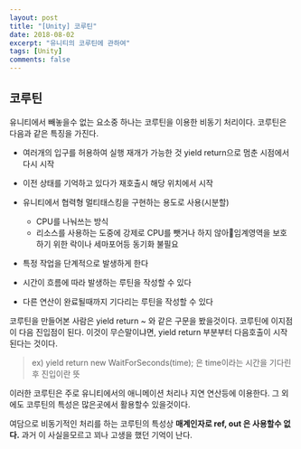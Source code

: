 ```yaml
---
layout: post
title: "[Unity] 코루틴"
date: 2018-08-02
excerpt: "유니티의 코루틴에 관하여"
tags: [Unity]
comments: false
---
```


## 코루틴

 유니티에서 빼놓을수 없는 요소중 하나는 코루틴을 이용한 비동기 처리이다. 코루틴은
 다음과 같은 특징을 가진다.

  * 여러개의 입구를 허용하여 실행 재개가 가능한 것
    yield return으로 멈춘 시점에서 다시 시작
  * 이전 상태를 기억하고 있다가 재호출시 해당 위치에서 시작
  * 유니티에서 협력형 멀티태스킹을 구현하는 용도로 사용(시분할)
    * CPU를 나눠쓰는 방식
    * 리소스를 사용하는 도중에 강제로 CPU를 뺏거나 하지 않아임계영역을 보호하기 위한
    락이나 세마포어등 동기화 불필요

  * 특정 작업을 단계적으로 발생하게 한다
  * 시간이 흐름에 따라 발생하는 루틴을 작성할 수 있다
  * 다른 연산이 완료될때까지 기다리는 루틴을 작성할 수 있다

코루틴을 만들어본 사람은 yield return ~ 와 같은 구문을 봤을것이다. 코루틴에 이지점이
다음 진입점이 된다. 이것이 무슨말이냐면, yield return 부분부터 다음호출이 시작된다는 것이다.
> ex) yield return new WaitForSeconds(time); 은 time이라는 시간을 기다린후 진입이란 뜻

이러한 코루틴은 주로 유니티에서의 애니메이션 처리나 지연 연산등에 이용한다. 그 외에도
코루틴의 특성은 많은곳에서 활용할수 있을것이다.

여담으로 비동기적인 처리를 하는 코루틴의 특성상 **매계인자로 ref, out 은 사용할수 없다.**
과거 이 사실을모르고 꾀나 고생을 했던 기억이 난다.

